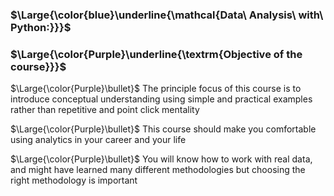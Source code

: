 ### $\Large{\color{blue}\underline{\mathcal{Data\ Analysis\ with\ Python:}}}$
### $\Large{\color{Purple}\underline{\textrm{Objective of the course}}}$
$\Large{\color{Purple}\bullet}$  The principle focus of this course is to introduce conceptual understanding using simple and practical examples rather than repetitive and point click mentality

$\Large{\color{Purple}\bullet}$  This course should make you comfortable using analytics in your career and your life

$\Large{\color{Purple}\bullet}$  You will know how to work with real data, and might have learned many different methodologies but choosing the right methodology is important
